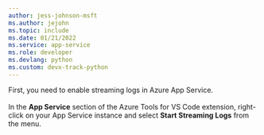 ```yaml
---
author: jess-johnson-msft
ms.author: jejohn
ms.topic: include
ms.date: 01/21/2022
ms.service: app-service
ms.role: developer
ms.devlang: python
ms.custom: devx-track-python
---
```

First, you need to enable streaming logs in Azure App Service.
<br><br>
In the **App Service** section of the Azure Tools for VS Code extension, right-click on your App Service instance and select **Start Streaming Logs** from the menu.

